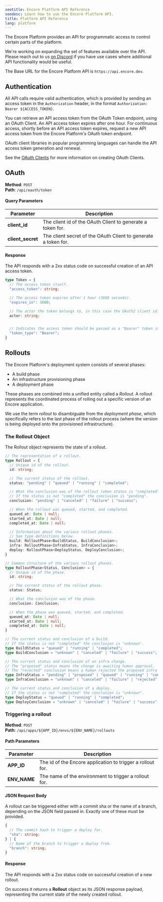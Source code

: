 ```yaml
---
seotitle: Encore Platform API Reference
seodesc: Learn how to use the Encore Platform API.
title: Platform API Reference
lang: platform
---
```


The Encore Platform provides an API for programmatic access to control certain parts of the platform.

We're working on expanding the set of features available over the API.
Please reach out to us [on Discord](https://encore.dev/discord) if you have use cases where additional API functionality would be useful.

The Base URL for the Encore Platform API is `https://api.encore.dev`.

## Authentication

All API calls require valid authentication, which is provided by sending an access token in the `Authorization` header,
in the format `Authorization: Bearer ${ACCESS_TOKEN}`.

You can retrieve an API access token from the OAuth Token endpoint, using an OAuth Client.
An API access token expires after one hour. For continuous access, shortly before an API access token expires, request a new API access token from the Encore Platform's OAuth token endpoint.

OAuth client libraries in popular programming languages can handle the API access token generation and renewal.

See the [OAuth Clients](/docs/platform/oauth-clients) for more information on creating OAuth Clients.

## OAuth

**Method**: `POST` <br/>
**Path**: `/api/oauth/token`

#### Query Parameters

| Parameter         | Description                                                    |
| ----------------- | -------------------------------------------------------------- |
| **client_id**     | The client id of the OAuth Client to generate a token for.     |
| **client_secret** | The client secret of the OAuth Client to generate a token for. |

#### Response

The API responds with a 2xx status code on successful creation of an API access token.

```typescript
type Token = {
  // The access token itself.
  "access_token": string;

  // The access token expires after 1 hour (3600 seconds).
  "expires_in": 3600;

  // The actor the token belongs to, in this case the OAuth2 client id.
  actor: string;


  // Indicates the access token should be passed as a "Bearer" token in the Authorization header.
  "token_type": "Bearer";
}
```

## Rollouts

The Encore Platform's deployment system consists of several phases:

* A build phase
* An infrastructure provisioning phase
* A deployment phase

These phases are combined into a unified entity called a *Rollout*.
A rollout represents the coordinated process of rolling out a specific version of an Encore application.

We use the term *rollout* to disambiguate from the *deployment phase*, which specifically
refers to the last phase of the rollout process (where the version is being deployed onto the provisioned infrastructure).

### The Rollout Object

The Rollout object represents the state of a rollout.

```typescript
// The representation of a rollout.
type Rollout = {
  // Unique id of the rollout.
  id: string;

  // The current status of the rollout.
  status: "pending" | "queued" | "running" | "completed";

  // What the conclusion was of the rollout (when status is "completed").
  // If the status is not "completed" the conclusion is "pending".
  conclusion: "pending" | "canceled" | "failure" | "success";

  // When the rollout was queued, started, and completed.
  queued_at: Date | null;
  started_at: Date | null;
  completed_at: Date | null;

  // Information about the various rollout phases.
  // See type definitions below.
  build: RolloutPhase<BuildStatus, BuildConclusion>;
  infra: RolloutPhase<InfraStatus, InfraConclusion>;
  deploy: RolloutPhase<DeployStatus, DeployConclusion>;
}

// Common structure of the various rollout phases.
type RolloutPhase<Status, Conclusion> = {
  // Unique id of the phase.
  id: string;

  // The current status of the rollout phase.
  status: Status;

  // What the conclusion was of the phase.
  conclusion: Conclusion;

  // When the phase was queued, started, and completed.
  queued_at: Date | null;
  started_at: Date | null;
  completed_at: Date | null;
}

// The current status and conclusion of a build.
// If the status is not "completed" the conclusion is "unknown".
type BuildStatus = "queued" | "running" | "completed";
type BuildConclusion = "unknown" | "canceled" | "failure" | "success";

// The current status and conclusion of an infra change.
// The "proposed" status means the change is awaiting human approval.
// The "rejected" conclusion means a human rejected the proposed infra change.
type InfraStatus = "pending" | "proposed" | "queued" | "running" | "completed";
type InfraConclusion = "unknown" | "canceled" | "failure" | "rejected" | "success";

// The current status and conclusion of a deploy.
// If the status is not "completed" the conclusion is "unknown".
type DeployStatus = "queued" | "running" | "completed";
type DeployConclusion = "unknown" | "canceled" | "failure" | "success";
```

### Triggering a rollout

**Method**: `POST` <br/>
**Path**: `/api/apps/${APP_ID}/envs/${ENV_NAME}/rollouts`

#### Path Parameters

| Parameter    | Description                                                |
| ------------ | ---------------------------------------------------------- |
| **APP_ID**   | The id of the Encore application to trigger a rollout for. |
| **ENV_NAME** | The name of the environment to trigger a rollout for.      |

#### JSON Request Body
A rollout can be triggered either with a commit sha or the name of a branch,
depending on the JSON field passed in. Exactly one of these must be provided.

```typescript
{
  // The commit hash to trigger a deploy for.
  "sha": string;
} | {
  // Name of the branch to trigger a deploy from.
  "branch": string;
}
```

#### Response

The API responds with a 2xx status code on successful creation of a new rollout.

On success it returns a **Rollout** object as its JSON response payload,
representing the current state of the newly created rollout.
